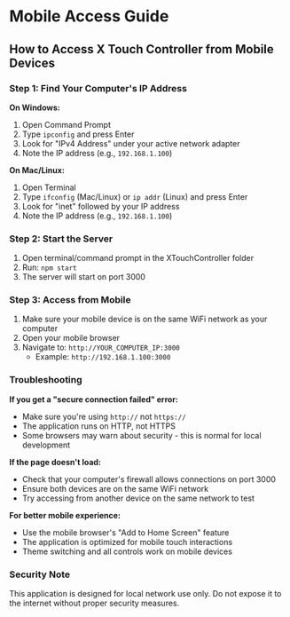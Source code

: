 # Mobile Access Guide

## How to Access X Touch Controller from Mobile Devices

### Step 1: Find Your Computer's IP Address

**On Windows:**
1. Open Command Prompt
2. Type `ipconfig` and press Enter
3. Look for "IPv4 Address" under your active network adapter
4. Note the IP address (e.g., `192.168.1.100`)

**On Mac/Linux:**
1. Open Terminal
2. Type `ifconfig` (Mac/Linux) or `ip addr` (Linux) and press Enter
3. Look for "inet" followed by your IP address
4. Note the IP address (e.g., `192.168.1.100`)

### Step 2: Start the Server

1. Open terminal/command prompt in the XTouchController folder
2. Run: `npm start`
3. The server will start on port 3000

### Step 3: Access from Mobile

1. Make sure your mobile device is on the same WiFi network as your computer
2. Open your mobile browser
3. Navigate to: `http://YOUR_COMPUTER_IP:3000`
   - Example: `http://192.168.1.100:3000`

### Troubleshooting

**If you get a "secure connection failed" error:**
- Make sure you're using `http://` not `https://`
- The application runs on HTTP, not HTTPS
- Some browsers may warn about security - this is normal for local development

**If the page doesn't load:**
- Check that your computer's firewall allows connections on port 3000
- Ensure both devices are on the same WiFi network
- Try accessing from another device on the same network to test

**For better mobile experience:**
- Use the mobile browser's "Add to Home Screen" feature
- The application is optimized for mobile touch interactions
- Theme switching and all controls work on mobile devices

### Security Note

This application is designed for local network use only. Do not expose it to the internet without proper security measures. 